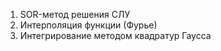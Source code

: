 1. SOR-метод решения СЛУ
2. Интерполяция функции (Фурье)
3. Интегрирование методом квадратур Гаусса
